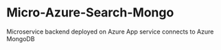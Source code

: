 # Micro-Azure-Search-Mongo
Microservice backend deployed on Azure App service connects to Azure MongoDB
